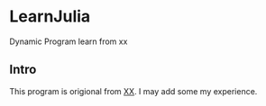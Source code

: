 # LearnJulia
Dynamic Program learn from xx
## Intro
This program is origional from [XX](https://github.com/2xu2/Julia_compecon_2023_Summer_Xing_Xu).
I may add some my experience.
